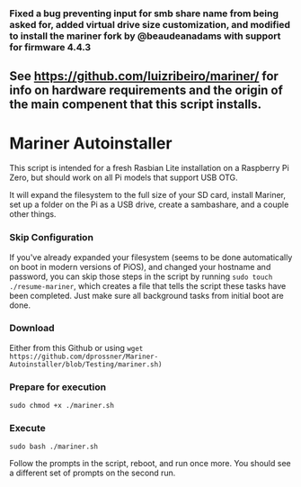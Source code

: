 ### Fixed a bug preventing input for smb share name from being asked for, added virtual drive size customization, and modified to install the mariner fork by @beaudeanadams with support for firmware 4.4.3

## See https://github.com/luizribeiro/mariner/ for info on hardware requirements and the origin of the main compenent that this script installs.

# Mariner Autoinstaller

This script is intended for a fresh Rasbian Lite installation on a Raspberry Pi Zero, but should work on all Pi models that support USB OTG.

It will expand the filesystem to the full size of your SD card, install Mariner, set up a folder on the Pi as a USB drive, create a sambashare, and a couple other things.
### Skip Configuration
If you've already expanded your filesystem (seems to be done automatically on boot in modern versions of PiOS), and changed your hostname and password, you can skip those steps in the script by running
`sudo touch ./resume-mariner`, which creates a file that tells the script these tasks have been completed. Just make sure all background tasks from initial boot are done.


### Download
Either from this Github or using
`wget https://github.com/dprossner/Mariner-Autoinstaller/blob/Testing/mariner.sh)`

### Prepare for execution
`sudo chmod +x ./mariner.sh`

### Execute
`sudo bash ./mariner.sh`

Follow the prompts in the script, reboot, and run once more.
You should see a different set of prompts on the second run.

